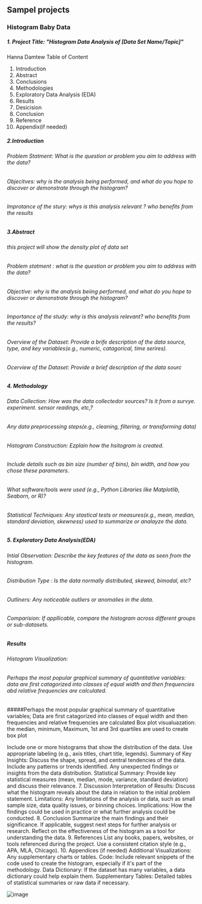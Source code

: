 ## Sampel projects
###  Histogram Baby Data
##### 1. Project Title: "Histogram Data Analysis of [Data Set Name/Topic]"
Hanna Damtew 
Table of Content 
1. Introduction 
2. Abstract 
3. Conclusions 
4. Methodologies   
5. Exploratory Data Analysis (EDA)
6. Results
7. Desicision
8. Conclusion
9. Reference
10. Appendix(if needed)

##### 2.Introduction 
###### Problem Statment: What is the question or problem you aim to address with the data?
###### Objecitves: why is the analysis being performed, and what do you hope to discover or demonstrate through the histogram?
###### Improtance of the stury: whys is this analysis relevant ? who benefits from the results 

##### 3.Abstract 

###### this project will show the density plot of data set 
###### Problem statment : what is the question or problem you aim to address with the data?
###### Objective: why is the analysis beiing performed, and what do you hope to discover or demonstrate through the histogram? 
###### Importance of the study: why is this analysis relevant? who benefits from the results?
###### Overview of the Dataset: Provide a brife description of the data source, type, and key variables(e.g., numeric, catagorical, time serires).
###### Ocerview of the Dataset: Provide a brief description of the data sourc

##### 4. Methodology 

###### Data Collection: How was the data collectedor sources? Is it from a survye. experiment. sensor readings, etc,?
###### Any data preprocessing steps(e.g., cleaning, filtering, or transforming data)
###### Histogram Construction: Ezplain how the hsitogram is created.
###### Include details such as bin size (number of bins), bin width, and how you chose these parameters.
###### What software/tools were used (e.g., Python Libraries like Matplotlib, Seaborn, or R)?
###### Statistical Techniques: Any stastical tests or measures(e.g., mean, median, standard deviation, skewness) used to summarize or analayze the data.

##### 5. Exploratory Data Analysis(EDA)
###### Intial Observation: Describe the key features of the data as seen from the histogram. 
###### Distribution Type : Is the data normally distributed, skewed, bimodal, etc?
###### Outliners: Any noticeable outliers or anomalies in the data.
###### Comparision: If appllicable, compare the histogram across different groups or sub-datasets.
##### Results
###### Histogram Visualization:
###### Perhaps the most popular graphical summary of quantitative variables: data are first catagorized into classes of equal width and then frequencies abd relative frequencies are calculated.

#####Perhaps the most popular graphical summary of quantitative variables; Data are first catagorized into classes of equal width and then frequencies 
and relative frequencies are calculated 
Box plot visualuazation:
the median, minimum, Maximum, 1st and 3rd quartiles are used to create box plot 

Include one or more histograms that show the distribution of the data.
Use appropriate labeling (e.g., axis titles, chart title, legends).
Summary of Key Insights:
Discuss the shape, spread, and central tendencies of the data.
Include any patterns or trends identified.
Any unexpected findings or insights from the data distribution.
Statistical Summary:
Provide key statistical measures (mean, median, mode, variance, standard deviation) and discuss their relevance.
7. Discussion
Interpretation of Results: Discuss what the histogram reveals about the data in relation to the initial problem statement.
Limitations: Any limitations of the analysis or data, such as small sample size, data quality issues, or binning choices.
Implications: How the findings could be used in practice or what further analysis could be conducted.
8. Conclusion
Summarize the main findings and their significance.
If applicable, suggest next steps for further analysis or research.
Reflect on the effectiveness of the histogram as a tool for understanding the data.
9. References
List any books, papers, websites, or tools referenced during the project. Use a consistent citation style (e.g., APA, MLA, Chicago).
10. Appendices (if needed)
Additional Visualizations: Any supplementary charts or tables.
Code: Include relevant snippets of the code used to create the histogram, especially if it's part of the methodology.
Data Dictionary: If the dataset has many variables, a data dictionary could help explain them.
Supplementary Tables: Detailed tables of statistical summaries or raw data if necessary.

![image](https://github.com/user-attachments/assets/28f552ab-bbfc-4dc2-b002-0f3503ab2c8c)


